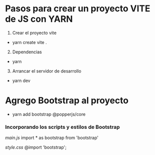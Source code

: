 # Pasos para crear un proyecto VITE de JS con YARN

1. Crear el proyecto vite
* yarn create vite .

2. Dependencias
* yarn

3. Arrancar el servidor de desarrollo
* yarn dev

# Agrego Bootstrap al proyecto
* yarn add bootstrap @popperjs/core


### Incorporando los scripts y estilos de Bootstrap
*main.js*
import * as bootstrap from 'bootstrap'

*style.css*
@import 'bootstrap';